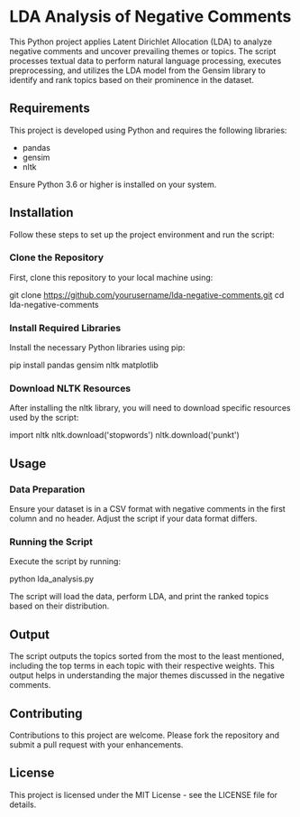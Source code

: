 # LDA Analysis of Negative Comments

This Python project applies Latent Dirichlet Allocation (LDA) to analyze negative comments and uncover prevailing themes or topics. The script processes textual data to perform natural language processing, executes preprocessing, and utilizes the LDA model from the Gensim library to identify and rank topics based on their prominence in the dataset.

## Requirements

This project is developed using Python and requires the following libraries:

- pandas
- gensim
- nltk

Ensure Python 3.6 or higher is installed on your system.

## Installation

Follow these steps to set up the project environment and run the script:

### Clone the Repository

First, clone this repository to your local machine using:

git clone https://github.com/yourusername/lda-negative-comments.git
cd lda-negative-comments

### Install Required Libraries

Install the necessary Python libraries using pip:

pip install pandas gensim nltk matplotlib

### Download NLTK Resources

After installing the nltk library, you will need to download specific resources used by the script:

import nltk
nltk.download('stopwords')
nltk.download('punkt')

## Usage

### Data Preparation

Ensure your dataset is in a CSV format with negative comments in the first column and no header. Adjust the script if your data format differs.

### Running the Script

Execute the script by running:

python lda_analysis.py

The script will load the data, perform LDA, and print the ranked topics based on their distribution.

## Output

The script outputs the topics sorted from the most to the least mentioned, including the top terms in each topic with their respective weights. This output helps in understanding the major themes discussed in the negative comments.

## Contributing

Contributions to this project are welcome. Please fork the repository and submit a pull request with your enhancements.

## License

This project is licensed under the MIT License - see the LICENSE file for details.

